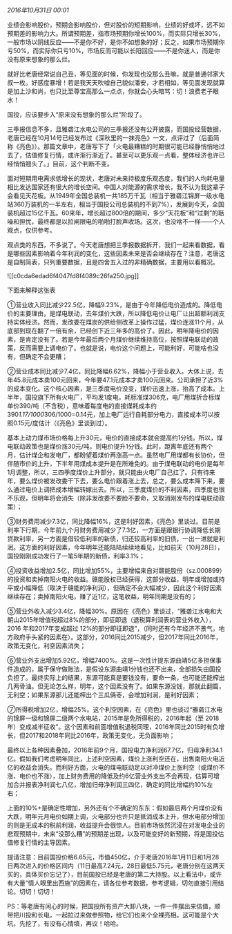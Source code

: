 _2016年10月31日 00:01_

业绩会影响股价，预期会影响股价，但对股价的短期影响，业绩的好或坏，远不如预期差的影响力大。所谓预期差，指市场预期你增长100%，而实际只增长30%，一般市场以阴线反应——不是你不好，是你不如想象的好；反之，如果市场预期你亏50%，而实际你只亏10%，市场反而可能以长阳回应——不是你迷人，而是你没有原来想象的那么烂。

  

就好比老唐经常说自己丑，等见面的时候，你发现也没那么丑嘛，就是普通邻家大叔一枚。好感度暴增！若是我天天吹嘘自己貌似潘安，才若相如，等见面发现就算是加上沙和尚，也只比至尊宝高那么一点点，你就会心头暗骂：切！浪费老子眼水！

国投，应该要步入“原来没有想象的那么烂”阶段了。

三季报信息不多，且雅砻江水电公司的三季报还没有公开披露，而国投经营数据，老唐已经在10月14号已经发布过《深秋里的一抹亮色》一文，点评过了（后面简称《亮色》）。那篇文章中，老唐写下了「火电最糟糕的时期很可能已经静悄悄地过去了，估值修复行情，或许渐行渐近了。甚至可以更乐观一点看，整体经济也许已经悄悄翘头了。」目前，这个判断不变。

  

面对短期用电需求低增长的现状，老唐对未来持极度乐观态度，我们的人均耗电量相比发达国家还有很大的增长空间。中国人对能源的需求增长，我不认为我这辈子会看见天花板。从1949年全国总装机一共185万千瓦（相当于雅砻江锦屏一级水电站360万装机的一半左右，相当于国投公司总装机的不到7%），发展到今天，全国装机超过15亿千瓦。60来年，增长超过800倍的期间，多少“天花板”和“过剩”的聒噪和担忧，最终都是以拉闸限电的啪啪打脸声收场。这次，也没啥不一样——个人观点，仅供参考。

观点类的东西，不多说了。今天老唐想把三季报数据拆开，我们一起来看数据，看是哪些因素影响着今年利润的变化，这些因素未来是否会继续存在？注意，老唐这是自制简表，只列重要数据，且是四舍五入过的非精确数据，主要用以看概况。

![[c0cda6edad6f4047fd8f4089c26fa250.jpg]]

下面来解释这张表

①营业收入同比减少22.5亿，降幅9.23%，是由于今年降低电价造成的。降低电价的主要理由，是煤电联动，去年煤价大跌，所以降低电价让电厂让出超额利润支持实体经济。然而，发改委在煤炭的供给侧改革上操作过猛，煤价连涨11个月，从底部到现在翻了一倍有余，已经创下近三年多的高价了。因此，明年降电价的因素，是肯定没有了。若是今年最后两个月煤价继续维持高位，按照煤电联动的政策，反而需要上调电价了。也就是说，电价这个问题上，可能利好，可能啥也没有，但确定不会更糟；

②营业成本同比减少7.4亿，同比降幅6.62%，降幅小于营业收入。大体上说，去年45.8元成本卖100元回来，今年要47.1元成本才卖100元回来。公司承担了近3%的成本变化。这个核心因素，是三季度电价没变，煤价迅速上涨，抬高了成本。上半年，国投旗下所有火电厂，平均发1度电，耗标准煤306克，电厂用煤折合标煤单价390/吨（不含税），意味着每度电的直接煤耗成本约390*1.17/1000*306/1000=0.14元，加上电厂运行自耗部分电力，直接成本可以按照0.15元/度估计（《亮色》里谈到过）。

  

基本上动力煤市场价格每上升30元，电价的直接成本就会提高约1分钱。所以，煤电联动政策也是煤价涨30元/吨，则电价提升1分钱。此时，距离年底还有两个月，估计煤企和发电厂，都盼望着煤价再涨高一点。虽然电厂用煤都有长协价，但伴随市价的上升，下半年用煤成本提升是在所难免的。由于煤电联动的电价是每年1月调整，所以，三四季度煤价上升部分，就只能由火电厂自己扛了。只有待来年，要么煤价被发改委干下去，要么电价跟着涨上去，总之，要么成本降下来，要么通过电价上调把成本增幅转嫁出去。所以，三季度煤价的不利因素，四季度也很不乐观，但明年将会消失（除非发改委不要脸不要命，又取消刚发布的煤电联动政策）；

③财务费用减少7.3亿，同比降幅16%，这是利好因素，《亮色》里谈过。目前是利率下行期，今年前九个月财务费用减少了7.3亿，一方面是跟银行协调降低长期贷款利率，另一方面是借较低利率的新债，归还较高利率的旧债，一出一进就是利润。这方面的利好因素，今年明年还能陆陆续续地看见，比如前天（10月28日），国投刚刚成功发行了一笔5年期的新债，利率3.1%；

④投资收益增加2.5亿，同比增加55%，主要增幅来自对赣能股份（sz.000899）的投资和卖掉南阳火电的收益。赣能股权已经获得，这部分收益，明年或增加或持平或小幅降低（取决于赣能的净利润），但确定不会大幅减少，因此这个利好因素继续存在；卖掉南阳火电，赚了近1亿，这笔收益，明年同期是没有的；

⑤营业外收入减少3.4亿，降幅30%。原因在《亮色》里谈过，“雅砻江水电和大朝山2015年增值税超过8%的部分，即征即退（退税算利润表的营业外收入），2016 年和2017年变成超过 12%的部分即征即退”，（同时还有今年经济不景气，地方政府手头紧的因素在）。这部分，2016同比2015减少，但2017年同比2016年，政策无变化，利空因素消失；

⑥营业外支出增加5.92亿，增幅7400%。这是一次性计提东源曲靖5亿多担保事件造成的，属于保守做账法，是假设东源曲靖1分钱也还不出来，全部损失由国投负担了。最终实际上的结果，东源可能真是要钱没有，要命一条，也可能还能榨出几两骨油。但无论怎么样，明年，这个因素没有了。如果东源没钱，那就此翻篇，无利空；如果东源那儿还能榨出个三瓜俩枣，会增加利润，是利好因素；

⑦所得税增加2亿，增幅25%。这个利空因素，在《亮色》里也谈过“雅砻江水电的锦屏一级和锦屏二级两个水电站，2015年是免所得税的，2016年起（至 2018年）变成减半征收”。这个因素和前面增值税退税同理，2016年同比2015时有负增长，但2017和2018年同比2016年，政策无变化，无负面影响；

最终以上各种因素叠加，2016年前9个月，国投电力净利润67.7亿，归母净利34.1亿。假如我们考虑明年同比，上述利空因素，煤价上涨利空还在，出售南阳火电近亿的收益会消失。而利好方面，火电的煤电联动足以对冲煤价上涨利空（或煤价不涨、电价也不涨），加上财务费用的降低及约6亿营业外支出不会再现，估算可增加合并报表净利润七八亿，增加归母净利润三四亿，确定的同比增幅约10%左右；

  

上面的10%+是确定性增加，另外还有个不确定的东东：假如最后两个月煤价没有大跌，明年元月电价如期上调，火电部分也许只是抵消成本上升，但水电部分增加的则是无成本的税前利润，收益提升会很惊人。目前市场依然沉浸在对发电企业的悲观预期中，未来“没那么糟”的预期差出现，以及可能变好的新预期，将是国投估值修复行情的主导因素。

提请注意：目前国投价格6.65元，市值450亿，介于老唐2016年1月11日和1月28日两次进入的价格区间内（11日最高7.24元，28日最低5.75元，老唐分别在这两天买的，具体买价忘记了），目前国投已经是老唐的第二大持股。以上看法中，或许有大量“情人眼里出西施”的因素在，请各位参考数据，参考逻辑，切勿直接引用结论。切切！切切！

PS：等老唐有闲心的时候，把国投所有资产大卸八块，一件一件摆出来估值，顺带把川投和长电，一起拉过来做参照物，给它们也来个全裸亮相。这可能是个大坑，先挖了，有没有心情填，再议！哈哈。